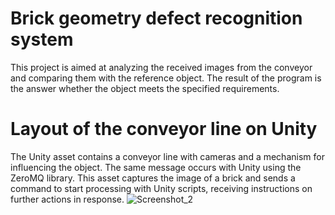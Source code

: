 # Brick geometry defect recognition system
This project is aimed at analyzing the received images from the conveyor and comparing them with the reference object. The result of the program is the answer whether the object meets the specified requirements.
# Layout of the conveyor line on Unity
The Unity asset contains a conveyor line with cameras and a mechanism for influencing the object. The same message occurs with Unity using the ZeroMQ library.
This asset captures the image of a brick and sends a command to start processing with Unity scripts, receiving instructions on further actions in response.
![Screenshot_2](https://github.com/zat228/CvGeometryCurs/assets/29509544/18b8c9fe-edaf-47be-8ab5-464816ab7f92)

